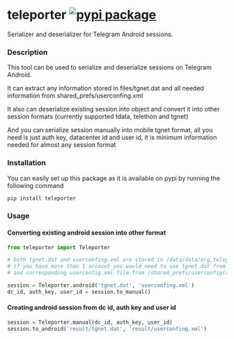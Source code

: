 # teleporter [![pypi package](https://img.shields.io/pypi/v/teleporter.svg)](https://pypi.python.org/pypi/teleporter/)

Serializer and deserializer for Telegram Android sessions.

### Description

This tool can be used to serialize and deserialize sessions on Telegram Android.

It can extract any information stored in files/tgnet.dat and all needed information from shared_prefs/userconfing.xml

It also can deserialize existing session into object and convert it into other session formats (currently supported tdata, telethon and tgnet)

And you can serialize session manually into mobile tgnet format, all you need is just auth key, datacenter id and user id, it is minimum information needed for almost any session format

### Installation

You can easily set up this package as it is available on pypi by running the following command
```bash
pip install teleporter
```

### Usage

#### Converting existing android session into other format
```python
from teleporter import Teleporter

# both tgnet.dat and userconfing.xml are stored in /data/data/org.telegram.messenger directory
# if you have more than 1 account you would need to use tgnet.dat from /files/account(account_number)/tgnet.dat
# and corresponding userconfig.xml file from /shared_prefs/userconfig(account_number).xml

session = Teleporter.android('tgnet.dat', 'userconfing.xml')
dc_id, auth_key, user_id = session.to_manual()
```

#### Creating android session from dc id, auth key and user id
```python
session = Teleporter.manual(dc_id, auth_key, user_id)
session.to_android('result/tgnet.dat', 'result/userconfing.xml')
```
